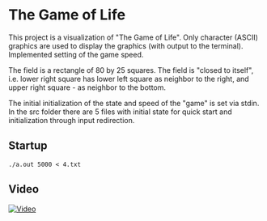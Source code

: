 # The Game of Life
This project is a visualization of "The Game of Life". Only character (ASCII) graphics are used to display the graphics (with output to the terminal). Implemented setting of the game speed.

The field is a rectangle of 80 by 25 squares. The field is "closed to itself", i.e. lower right square has lower left square as neighbor to the right, and upper right square - as neighbor to the bottom.

The initial initialization of the state and speed of the "game" is set via stdin. In the src folder there are 5 files with initial state for quick start and initialization through input redirection.

## Startup

```
./a.out 5000 < 4.txt 
```

## Video
[![Video](https://img.youtube.com/vi/l7tNmHZgnyw/maxresdefault.jpg)](https://youtu.be/l7tNmHZgnyw)

